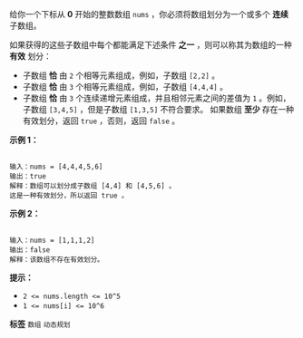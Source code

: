 给你一个下标从 **0** 开始的整数数组 `nums` ，你必须将数组划分为一个或多个 **连续** 子数组。

如果获得的这些子数组中每个都能满足下述条件 **之一** ，则可以称其为数组的一种 **有效** 划分：
- 子数组 **恰** 由 `2` 个相等元素组成，例如，子数组 `[2,2]` 。
- 子数组 **恰** 由 `3` 个相等元素组成，例如，子数组 `[4,4,4]` 。
- 子数组 **恰** 由 `3` 个连续递增元素组成，并且相邻元素之间的差值为 `1` 。例如，子数组 `[3,4,5]` ，但是子数组 `[1,3,5]` 不符合要求。
如果数组 **至少** 存在一种有效划分，返回 `true` ，否则，返回 `false` 。

 

 **示例 1：** 

```

输入：nums = [4,4,4,5,6]
输出：true
解释：数组可以划分成子数组 [4,4] 和 [4,5,6] 。
这是一种有效划分，所以返回 true 。

```
 **示例 2：** 

```

输入：nums = [1,1,1,2]
输出：false
解释：该数组不存在有效划分。

```
 

 **提示：** 
-  `2 <= nums.length <= 10^5` 
-  `1 <= nums[i] <= 10^6` 
 
**标签**
`数组` `动态规划` 

